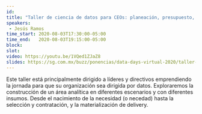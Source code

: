 ```yaml
---
id: 
title: "Taller de ciencia de datos para CEOs: planeación, presupuesto, reclutamiento y operación"
speakers:
 - Jesús Ramos
time_start: 2020-08-03T17:30:00-05:00
time_end:   2020-08-03T19:15:00-05:00
block: 
slot: 
video: https://youtu.be/1VQed1ZJaZ8
slides: https://sg.com.mx/buzz/ponencias/data-days-virtual-2020/taller-de-ciencia-de-datos-para-ceos-planeacion-presupuesto
---
```


Este taller está principalmente dirigido a líderes y directivos emprendiendo la jornada para que su organización sea dirigida por datos. Exploraremos la construcción de un área analítica en diferentes escenarios y con diferentes insumos. Desde el nacimiento de la necesidad (o necedad) hasta la selección y contratación, y la materialización de delivery.